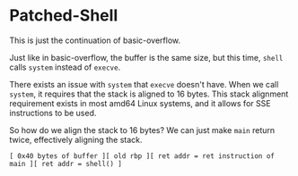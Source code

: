 # Patched-Shell

This is just the continuation of basic-overflow.

Just like in basic-overflow, the buffer is the same size, but this time, `shell` calls `system` instead of `execve`.

There exists an issue with `system` that `execve` doesn't have.
When we call `system`, it requires that the stack is aligned to 16 bytes.
This stack alignment requirement exists in most
amd64 Linux systems, and it allows for SSE instructions to be used.

So how do we align the stack to 16 bytes? We can just make `main` return twice, effectively aligning the stack.

```
[ 0x40 bytes of buffer ][ old rbp ][ ret addr = ret instruction of main ][ ret addr = shell() ]
```

